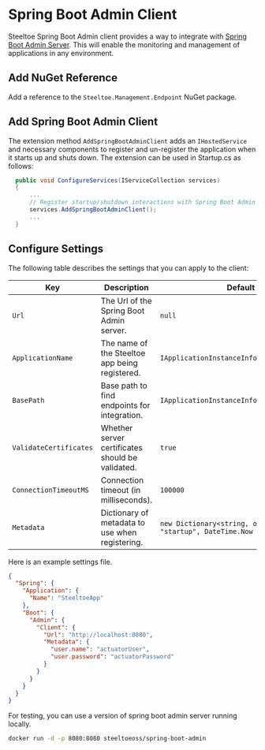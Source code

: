 # Spring Boot Admin Client

Steeltoe Spring Boot Admin client provides a way to integrate with [Spring Boot Admin Server](https://github.com/codecentric/spring-boot-admin). This will enable the monitoring and management of applications in any environment.

## Add NuGet Reference

Add a reference to the `Steeltoe.Management.Endpoint` NuGet package.

## Add Spring Boot Admin Client

The extension method `AddSpringBootAdminClient` adds an `IHostedService` and necessary components to register and un-register the application when it starts up and shuts down. The extension can be used in Startup.cs as follows:

```csharp
  public void ConfigureServices(IServiceCollection services)
  {
      ...
      // Register startup/shutdown interactions with Spring Boot Admin server
      services.AddSpringBootAdminClient();
      ...
  }
```

## Configure Settings

The following table describes the settings that you can apply to the client:

| Key | Description | Default |
| --- | --- | --- |
| `Url` | The Url of the Spring Boot Admin server. | `null` |
| `ApplicationName` | The name of the Steeltoe app being registered. | `IApplicationInstanceInfo.ApplicationName` |
| `BasePath` | Base path to find endpoints for integration. | `IApplicationInstanceInfo.Uris` |
| `ValidateCertificates` | Whether server certificates should be validated. | `true` |
| `ConnectionTimeoutMS` | Connection timeout (in milliseconds). | `100000` |
| `Metadata` | Dictionary of metadata to use when registering. | `new Dictionary<string, object> { { "startup", DateTime.Now } }` |

Here is an example settings file.

```json
{
  "Spring": {
    "Application": {
      "Name": "SteeltoeApp"
    },
    "Boot": {
      "Admin": {
        "Client": {
          "Url": "http://localhost:8080",
          "Metadata": {
            "user.name": "actuatorUser",
            "user.password": "actuatorPassword"
          }
        }
      }
    }
  }
}
```

For testing, you can use a version of spring boot admin server running locally.

```bash
docker run -d -p 8080:8080 steeltoeoss/spring-boot-admin
```
